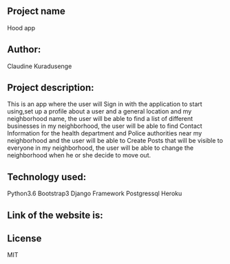 ## Project name

Hood app

## Author:

Claudine Kuradusenge

## Project description:

 This is an app where the user will Sign in with the application to start using,set up a profile about a user and a general location and my neighborhood name, the user will be able to find a list of different businesses in my neighborhood, the user will be able to find Contact Information for the health department and Police authorities near my neighborhood and the user will be able to Create Posts that will be visible to everyone in my neighborhood, the user will be able to change the neighborhood when he or she decide to move out.

 ## Technology used:

 Python3.6
 Bootstrap3
 Django Framework
 Postgressql
 Heroku

 ## Link of the website is:



 ## License 

MIT




